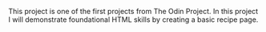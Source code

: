 This project is one of the first projects from The Odin Project.
In this project I will demonstrate foundational HTML skills by creating a basic recipe page.